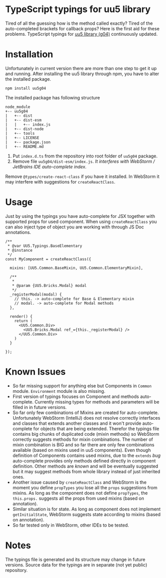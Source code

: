 # TypeScript typings for uu5 library
Tired of all the guessing how is the method called exactly? Tired of the auto-completed brackets for callback props? Here is the first aid for these problems. TypeScript typings for [uu5 library (g04)](https://docs.unicorn.com/uaf/uuapp/uu5) continuously updated.

# Installation
Unfortunately in current version there are more than one step to get it up and running. After installing the uu5 library through npm, you have to alter the installed package.

    npm install uu5g04

The installed package has following structure

    node_module
    +-- uu5g04
    |   +-- dist
    |   +-- dist-esm
    |   |   +-- index.js
    |   +-- dist-node
    |   +-- tools
    |   +-- LICENSE
    |   +-- package.json
    |   +-- README.md

1. Put `index.d.ts` from the repository into root folder of `uu5g04` package.
2. Remove file `uu5g04/dist-esm/index.js`. _It interferes with WebStorm / JetBrains IDE auto-complete index._

Remove `@types/create-react-class` if you have it installed. In WebStorm it may interfere with suggestions for `createReactClass`.

# Usage

Just by using the typings you have auto-complete for JSX together with supported props for used component. When using `createReactClass` you can also inject type of object you are working with through JS Doc annotations. 

    /**
     * @var UU5.Typings.BaseElementary
     * @instance
     */
    const MyComponent = createReactClass({
    
      mixins: [UU5.Common.BaseMixin, UU5.Common.ElementaryMixin],
    
      /**
       *
       * @param {UU5.Bricks.Modal} modal
       */
      _registerModal(modal) {
        // this. -> auto-complete for Base & Elementary mixin
        // modal. -> auto-complete for Modal methods
      },
    
      render() {
        return (
          <UU5.Common.Div>
            <UU5.Bricks.Modal ref_={this._registerModal} />
          </UU5.Common.Div>
        )
      }
    
    });

# Known Issues

* So far missing support for anything else but Components in `Common` module. `Environment` module is also missing.
* First version of typings focuses on Component and methods auto-complete. Currently missing types for methods and parameters will be filled in in future versions.
* So far only few combinations of Mixins are created for auto-complete. Unfortunately WebStorm (IntelliJ) does not resolve correctly interfaces and classes that extends another classes and it won't provide auto-complete for objects that are being extended. Therefor the typings file contains big chunks of duplicated code (mixin methods) so WebStorm correctly suggests methods for mixin combinations. The number of mixin combination is BIG and so far there are only few combinations available (based on mixins used in uu5 components). Even though definition of Components contains used mixins, due to the `extends` _bug_ auto-complete provides only methods defined directly in component definition. Other methods are _known_ and will be eventually suggested but it may suggest methods from whole library instead of just inherited ones. 
* Another issue caused by `createReactClass` and WebStorm is the moment you define `propTypes` you lose all the `props` suggestions from mixins. As long as the component does not define `propTypes`, the `this.props.` suggests all the props from used mixins (based on annotation).
* Similar situation is for state. As long as component does not implement `getInitialState`, WebStorm suggests state according to mixins (based on annotation).
* So far tested only in WebStorm, other IDEs to be tested. 

# Notes

The typings file is generated and its structure may change in future versions. Source data for the typings are in separate (not yet public) repository. 